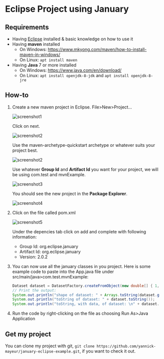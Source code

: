 # Eclipse Project using January

## Requirements

* Having
  [Eclipse](https://www.eclipse.org/downloads/packages/eclipse-ide-java-developers/neon3)
installed & basic knowledge on how to use it
* Having **maven** installed
  * On Windows: https://www.mkyong.com/maven/how-to-install-maven-in-windows/
  * On Linux: `apt install maven`
* Having **Java** 7 or more installed
  * On Windows: https://www.java.com/en/download/
  * On Linux: `apt install openjdk-8-jdk` and `apt install openjdk-8-jre`

## How-to

1. Create a new maven project in Eclipse. File\>New\>Project...

   ![screenshot1](res/screen1.png)

   Click on next.

   ![screenshot2](res/screen3.png)

   Use the maven-archetype-quickstart archetype or whatever suits your project
best.

   ![screenshot2](res/screen4.png)

   Use whatever **Group Id** and **Artifact Id** you want for your project, we
will be using com.test and mvnExample.

   ![screenshot3](res/screen5.png)

   You should see the new project in the **Package Explorer**.

   ![screenshot4](res/screen6.png)

2. Click on the file called pom.xml

   ![screenshot5](res/screen7.png)

   Under the depencies tab click on add and complete with following
information:
   * Group Id: org.eclipse.january
   * Artifact Id: org.eclipse.january
   * Version: 2.0.2

3. You can now use all the january classes in you project. Here is some example
code to paste into the App.java file under src/main/java\>com.test.mvnExample:

   ```java 
   Dataset dataset = DatasetFactory.createFromObject(new double[] { 1,2, 3, 4, 5, 6, 7, 8, 9 });
   // Print the output:
   System.out.println("shape of dataset: " + Arrays.toString(dataset.getShape()));
   System.out.println("toString of dataset: " + dataset.toString());
   System.out.println("toString, with data, of dataset: \n" + dataset.toString(true));
   ```

4. Run the code by right-clicking on the file as choosing Run As\>Java
   Application

## Get my project

You can clone my project with git,
`git clone https://github.com/yannick-mayeur/january-eclipse-example.git`, if
you want to check it out.
